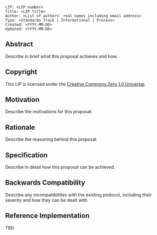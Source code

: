```
LIP: <LIP number>
Title: <LIP title>
Author: <List of authors' real names including email address>
Type: <Standards Track | Informational | Process>
Created: <YYYY-MM-DD>
Updated: <YYYY-MM-DD>
```

## Abstract

Describe in brief what this proposal achieves and how.

## Copyright

This LIP is licensed under the [Creative Commons Zero 1.0 Universal](https://creativecommons.org/publicdomain/zero/1.0/).

## Motivation

Describe the motivations for this proposal.

## Rationale

Describe the reasoning behind this proposal.

## Specification

Describe in detail how this proposal can be achieved.

## Backwards Compatibility

Describe any incompatibilities with the existing protocol, including their severity and how they can be dealt with.

## Reference Implementation

TBD

